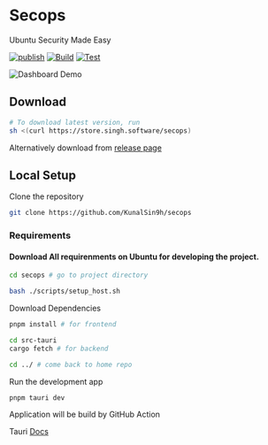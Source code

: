 # Secops

Ubuntu Security Made Easy

[![publish](https://github.com/KunalSin9h/secops/actions/workflows/release.yml/badge.svg)](https://github.com/KunalSin9h/secops/actions/workflows/release.yml)
[![Build](https://github.com/KunalSin9h/Secops/actions/workflows/build.yml/badge.svg)](https://github.com/KunalSin9h/Secops/actions/workflows/build.yml)
[![Test](https://github.com/KunalSin9h/Secops/actions/workflows/test.yml/badge.svg)](https://github.com/KunalSin9h/Secops/actions/workflows/test.yml)

![Dashboard Demo](https://tiddi.kunalsin9h.com/K9TvRPW)

## Download
```bash
# To download latest version, run 
sh <(curl https://store.singh.software/secops)
```
Alternatively download from [release page](https://github.com/KunalSin9h/Secops/releases)

## Local Setup

Clone the repository

```bash
git clone https://github.com/KunalSin9h/secops
```

### Requirements

#### Download All requirenments on Ubuntu for developing the project.

```bash
cd secops # go to project directory

bash ./scripts/setup_host.sh
```

Download Dependencies

```bash
pnpm install # for frontend

cd src-tauri
cargo fetch # for backend

cd ../ # come back to home repo
```

Run the development app

```bash
pnpm tauri dev
```

Application will be build by GitHub Action

Tauri [Docs](https://tauri.app/v1/guides/)
